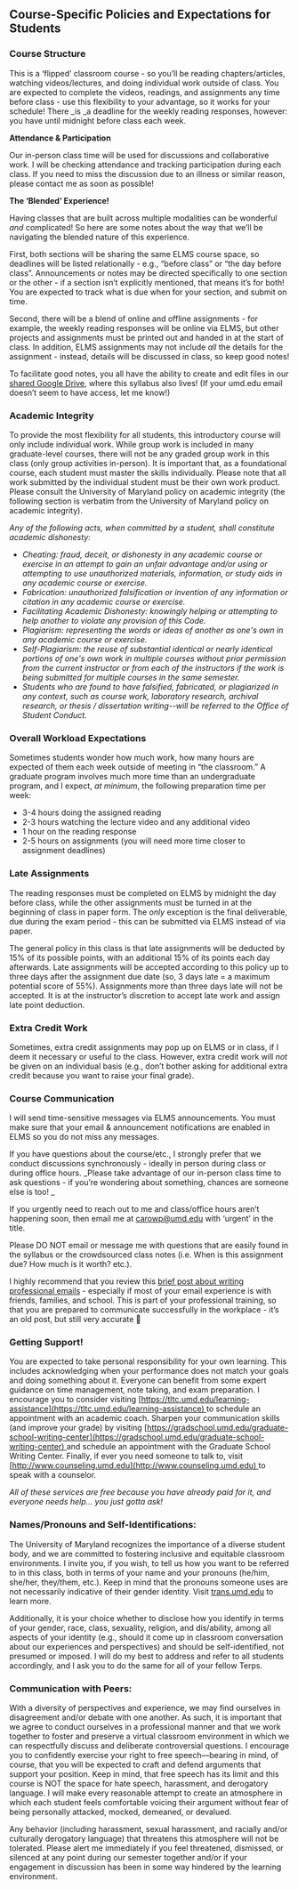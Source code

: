 ## Course-Specific Policies and Expectations for Students


### Course Structure

This is a ‘flipped’ classroom course - so you’ll be reading chapters/articles, watching videos/lectures, and doing individual work outside of class. You are expected to complete the videos, readings, and assignments any time before class - use this flexibility to your advantage, so it works for your schedule! There _is _a deadline for the weekly reading responses, however: you have until midnight before class each week. 

**Attendance & Participation**

Our in-person class time will be used for discussions and collaborative work. I will be checking attendance and tracking participation during each class. If you need to miss the discussion due to an illness or similar reason, please contact me as soon as possible! 

**The ‘Blended’ Experience!**

Having classes that are built across multiple modalities can be wonderful _and_ complicated! So here are some notes about the way that we’ll be navigating the blended nature of this experience.

First, both sections will be sharing the same ELMS course space, so deadlines will be listed relationally - e.g., “before class” or “the day before class”. Announcements or notes may be directed specifically to one section or the other - if a section isn’t explicitly mentioned, that means it’s for both! You are expected to track what is due when for your section, and submit on time.

Second, there will be a blend of online and offline assignments - for example, the weekly reading responses will be online via ELMS, but other projects and assignments must be printed out and handed in at the start of class. In addition, ELMS assignments may not include _all_ the details for the assignment - instead, details will be discussed in class, so keep good notes! 

To facilitate good notes, you all have the ability to create and edit files in our [shared Google Drive](https://drive.google.com/drive/u/0/folders/1qUsbCn4dZucDsmubOL8XwIjucHlpwvJq), where this syllabus also lives! (If your umd.edu email doesn’t seem to have access, let me know!)


### Academic Integrity

To provide the most flexibility for all students, this introductory course will only include individual work. While group work is included in many graduate-level courses, there will not be any graded group work in this class (only group activities in-person). It is important that, as a foundational course, each student must master the skills individually. Please note that all work submitted by the individual student must be their own work product. Please consult the University of Maryland policy on academic integrity (the following section is verbatim from the University of Maryland policy on academic integrity).

_Any of the following acts, when committed by a student, shall constitute academic dishonesty:_



* _Cheating: fraud, deceit, or dishonesty in any academic course or exercise in an attempt to gain an unfair advantage and/or using or attempting to use unauthorized materials, information, or study aids in any academic course or exercise._
* _Fabrication: unauthorized falsification or invention of any information or citation in any academic course or exercise._
* _Facilitating Academic Dishonesty: knowingly helping or attempting to help another to violate any provision of this Code._
* _Plagiarism: representing the words or ideas of another as one's own in any academic course or exercise._
* _Self-Plagiarism: the reuse of substantial identical or nearly identical portions of one's own work in multiple courses without prior permission from the current instructor or from each of the instructors if the work is being submitted for multiple courses in the same semester._
* _Students who are found to have falsified, fabricated, or plagiarized in any context, such as course work, laboratory research, archival research, or thesis / dissertation writing--will be referred to the Office of Student Conduct._


### Overall Workload Expectations

Sometimes students wonder how much work, how many hours are expected of them each week outside of meeting in “the classroom.” A graduate program involves  much more time than an undergraduate program, and I expect, _at minimum_, the following preparation time per week:  



* 3-4 hours doing the assigned reading  
* 2-3 hours watching the lecture video and any additional video  
* 1 hour on the reading response  
* 2-5 hours on assignments (you will need more time closer to assignment deadlines)  


### Late Assignments

The reading responses must be completed on ELMS by midnight the day before class, while the other assignments must be turned in at the beginning of class in paper form. The _only_ exception is the final deliverable, due during the exam period - this can be submitted via ELMS instead of via paper. 

The general policy in this class is that late assignments will be deducted by 15% of its possible points, with an  additional 15% of its points each day afterwards. Late assignments will be accepted according to this policy up to three days after the assignment due date (so, 3 days late = a maximum potential score of  55%). Assignments more than three days late will not be accepted. It is at the instructor’s discretion to  accept late work and assign late point deduction.  


### Extra Credit Work

Sometimes, extra credit assignments may pop up on ELMS or in class, if I deem it necessary or useful to the class. However, extra credit work will _not_ be given on an individual basis (e.g., don’t bother asking for additional extra credit because you want to raise your final grade). 


### Course Communication

I will send time-sensitive messages via ELMS announcements. You must make sure that your email & announcement notifications are enabled in ELMS so you do not miss any messages.

If you have questions about the course/etc., I strongly prefer that we conduct discussions synchronously - ideally in person during class or during office hours. _Please take advantage of our in-person class time to ask questions - if you’re wondering about something, chances are someone else is too! _ 

If you urgently need to reach out to me and class/office hours aren’t happening soon, then email me at [carowp@umd.edu](mailto:carowp@umd.edu) with ‘urgent’ in the title.

Please DO NOT email or message me with questions that are easily found in the syllabus or the crowdsourced class notes (i.e. When is this assignment due? How much is it worth? etc.).  

I highly recommend that you review this [brief post about writing professional emails](http://umdpsyc.blogspot.com/2012/03/what-your-write-matters-advise-on.html) - especially if most of your email experience is with friends, families, and school. This is part of your professional training, so that you are prepared to communicate successfully in the workplace - it’s an old post, but still very accurate 🙂


### Getting Support!

You are expected to take personal responsibility for your own learning. This includes acknowledging when your performance does not match your goals and  doing something about it. Everyone can benefit from some expert guidance on time  management, note taking, and exam preparation. I encourage you to consider visiting [https://tltc.umd.edu/learning-assistance](https://tltc.umd.edu/learning-assistance)<span style="text-decoration:underline;"> </span>to schedule an appointment with an academic coach. Sharpen your communication skills (and improve your grade) by visiting [https://gradschool.umd.edu/graduate-school-writing-center](https://gradschool.umd.edu/graduate-school-writing-center)<span style="text-decoration:underline;"> </span>and schedule an appointment with the Graduate School Writing  Center. Finally, if ever you need someone to talk to, visit [http://www.counseling.umd.edu](http://www.counseling.umd.edu)<span style="text-decoration:underline;"> </span>to speak  with a counselor.  

_All of these services are free because you have already paid for it, and everyone needs help… you just gotta ask!_


### Names/Pronouns and Self-Identifications:

The University of Maryland recognizes the importance of a diverse student body, and we are committed to fostering inclusive and equitable classroom environments. I invite you, if you wish, to tell us how you want to be referred to in this class, both in terms of your name and your pronouns (he/him, she/her, they/them, etc.). Keep in mind that the pronouns someone uses are not necessarily indicative of their gender identity. Visit [trans.umd.edu](http://trans.umd.edu/) to learn more.

 Additionally, it is your choice whether to disclose how you identify in terms of your gender, race, class, sexuality, religion, and dis/ability, among all aspects of your identity (e.g., should it come up in classroom conversation about our experiences and perspectives) and should be self-identified, not presumed or imposed.  I will do my best to address and refer to all students accordingly, and I ask you to do the same for all of your fellow Terps.


### Communication with Peers:

With a diversity of perspectives and experience, we may find ourselves in disagreement and/or debate with one another. As such, it is important that we agree to conduct ourselves in a professional manner and that we work together to foster and preserve a virtual classroom environment in which we can respectfully discuss and deliberate controversial questions. I encourage you to confidently exercise your right to free speech—bearing in mind, of course, that you will be expected to craft and defend arguments that support your position. Keep in mind, that free speech has its limit and this course is NOT the space for hate speech, harassment, and derogatory language. I will make every reasonable attempt to create an atmosphere in which each student feels comfortable voicing their argument without fear of being personally attacked, mocked, demeaned, or devalued.

Any behavior (including harassment, sexual harassment, and racially and/or culturally derogatory language) that threatens this atmosphere will not be tolerated. Please alert me immediately if you feel threatened, dismissed, or silenced at any point during our semester together and/or if your engagement in discussion has been in some way hindered by the learning environment.

